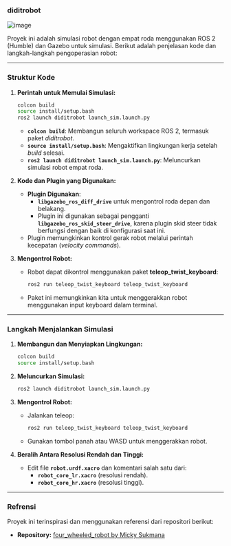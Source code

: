 ### **diditrobot**

![image](https://github.com/user-attachments/assets/e9d9b955-7042-449e-9c4c-782ce2667b01)

Proyek ini adalah simulasi robot dengan empat roda menggunakan ROS 2 (Humble) dan Gazebo untuk simulasi. Berikut adalah penjelasan kode dan langkah-langkah pengoperasian robot:

---

### **Struktur Kode**

1. **Perintah untuk Memulai Simulasi:**
    
    ```bash
    colcon build
    source install/setup.bash
    ros2 launch diditrobot launch_sim.launch.py
    ```
    
    - **`colcon build`**: Membangun seluruh workspace ROS 2, termasuk paket _diditrobot_.
    - **`source install/setup.bash`**: Mengaktifkan lingkungan kerja setelah _build_ selesai.
    - **`ros2 launch diditrobot launch_sim.launch.py`**: Meluncurkan simulasi robot empat roda.
2. **Kode dan Plugin yang Digunakan:**
    
    - **Plugin Digunakan**:
        - **`libgazebo_ros_diff_drive`** untuk mengontrol roda depan dan belakang.
        - Plugin ini digunakan sebagai pengganti **`libgazebo_ros_skid_steer_drive`**, karena plugin skid steer tidak berfungsi dengan baik di konfigurasi saat ini.
    - Plugin memungkinkan kontrol gerak robot melalui perintah kecepatan (_velocity commands_).

3. **Mengontrol Robot:**
    
    - Robot dapat dikontrol menggunakan paket **teleop_twist_keyboard**:
        
        ```bash
        ros2 run teleop_twist_keyboard teleop_twist_keyboard
        ```
        
    - Paket ini memungkinkan kita untuk menggerakkan robot menggunakan input keyboard dalam terminal.

---

### **Langkah Menjalankan Simulasi**

1. **Membangun dan Menyiapkan Lingkungan:**
    
    ```bash
    colcon build
    source install/setup.bash
    ```
    
2. **Meluncurkan Simulasi:**
    
    ```bash
    ros2 launch diditrobot launch_sim.launch.py
    ```
    
3. **Mengontrol Robot:**
    
    - Jalankan teleop:
        
        ```bash
        ros2 run teleop_twist_keyboard teleop_twist_keyboard
        ```
        
    - Gunakan tombol panah atau WASD untuk menggerakkan robot.
4. **Beralih Antara Resolusi Rendah dan Tinggi:**
    
    - Edit file **`robot.urdf.xacro`** dan komentari salah satu dari:
        - **`robot_core_lr.xacro`** (resolusi rendah).
        - **`robot_core_hr.xacro`** (resolusi tinggi).

---

### **Refrensi**

Proyek ini terinspirasi dan menggunakan referensi dari repositori berikut:

- **Repository:** [four_wheeled_robot by Micky Sukmana](https://github.com/MickySukmana/four_wheeled_robot)
